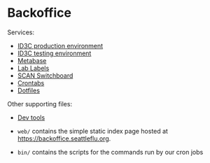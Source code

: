 # Backoffice

Services:

  * [ID3C production environment](id3c-production/README.md)
  * [ID3C testing environment](id3c-testing/README.md)
  * [Metabase](metabase/README.md)
  * [Lab Labels](lab-labels/README.md)
  * [SCAN Switchboard](scan-switchboard/README.md)
  * [Crontabs](crontabs/README.md)
  * [Dotfiles](dotfiles/README.md)

Other supporting files:

  * [Dev tools](dev/README.md)

  * `web/` contains the simple static index page hosted at
    <https://backoffice.seattleflu.org>.

  * `bin/` contains the scripts for the commands run by our cron jobs
